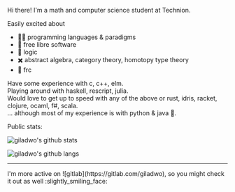 Hi there!
I'm a math and computer science student at Technion.

Easily excited about
- :technologist: programming languages & paradigms
- :penguin: free libre software
- :thinking: logic
- :heavy_multiplication_x: abstract algebra, category theory, homotopy type theory
- :robot: frc


Have some experience with c, c++, elm. <br/>
Playing around with haskell, rescript, julia. <br/>
Would love to get up to speed with any of the above or rust, idris, racket, clojure, ocaml, f#, scala. <br/>
... although most of my experience is with python & java :shushing_face:.

Public stats:

![giladwo's github stats](https://github-readme-stats.vercel.app/api?username=giladwo&show_icons=true&theme=dark)

![giladwo's github langs](https://github-readme-stats.vercel.app/api/top-langs?username=giladwo&langs_count=10&hide=html,css&theme=dark&layout=compat)


<hr/>
I'm more active on ![gitlab](https://gitlab.com/giladwo), so you might check it out as well :slightly_smiling_face:
<!--
**giladwo/giladwo** is a ✨ _special_ ✨ repository because its `README.md` (this file) appears on your GitHub profile.

Here are some ideas to get you started:

- 🔭 I’m currently working on ...
- 🌱 I’m currently learning ...
- 👯 I’m looking to collaborate on ...
- 🤔 I’m looking for help with ...
- 💬 Ask me about ...
- 📫 How to reach me: ...
- 😄 Pronouns: ...
- ⚡ Fun fact: ...
-->
